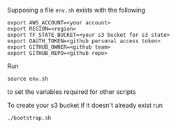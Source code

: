 Supposing a file `env.sh` exists with the following

```
export AWS_ACCOUNT=<your account>
export REGION=<region>
export TF_STATE_BUCKET=<your s3 bucket for s3 state>
export OAUTH_TOKEN=<github personal access token>
export GITHUB_OWNER=<github team>
export GITHUB_REPO=<github repo> 
```


Run

`source env.sh`

to set the variables required for other scripts



To create your s3 bucket if it doesn't already exist run

`./bootstrap.sh`

